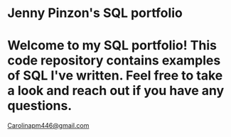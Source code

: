 # Jenny Pinzon's SQL portfolio 
# Welcome to my SQL portfolio! This code repository contains examples of SQL I've written. Feel free to take a look and reach out if you have any questions.
Carolinapm446@gmail.com

